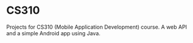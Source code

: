 # CS310
Projects for CS310 (Mobile Application Development) course. A web API and a simple Android app using Java.
